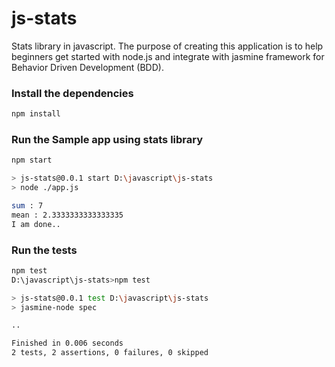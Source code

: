 # js-stats
Stats library in javascript. The purpose of creating this application is to help beginners get started with node.js and integrate with jasmine framework for Behavior Driven Development (BDD).

### Install the dependencies
```javascript
npm install
```

### Run the Sample app using stats library
```bash
npm start

> js-stats@0.0.1 start D:\javascript\js-stats
> node ./app.js

sum : 7
mean : 2.3333333333333335
I am done..
```
### Run the tests
```bash
npm test
D:\javascript\js-stats>npm test

> js-stats@0.0.1 test D:\javascript\js-stats
> jasmine-node spec

..

Finished in 0.006 seconds
2 tests, 2 assertions, 0 failures, 0 skipped
```
